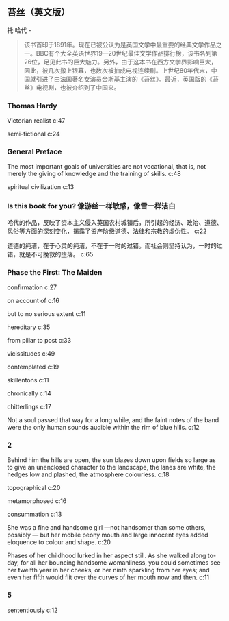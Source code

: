 ## 苔丝（英文版）

托·哈代  -  

> 该书首印于1891年。现在已被公认为是英国文学中最重要的经典文学作品之一。BBC有个大全英语世界19—20世纪最佳文学作品排行榜，该书名列第26位，足见此书的巨大魅力。另外，由于这本书在西方文学界影响巨大，因此，被几次搬上银幕，也数次被拍成电视连续剧。上世纪80年代末，中国就引进了由法国著名女演员金斯基主演的《苔丝》。最近，英国版的《苔丝》电视剧，也被介绍到了中国来。

### Thomas Hardy

Victorian realist c:47

semi-fictional c:24

### General Preface

The most important goals of universities are not vocational, that is, not merely the giving of knowledge and the training of skills. c:48

spiritual civilization c:13

### Is this book for you? 像游丝一样敏感，像雪一样洁白

哈代的作品，反映了资本主义侵入英国农村城镇后，所引起的经济、政治、道德、风俗等方面的深刻变化，揭露了资产阶级道德、法律和宗教的虚伪性。 c:22

道德的纯洁，在于心灵的纯洁，不在于一时的过错。而社会则坚持认为，一时的过错，就是不可挽救的堕落。 c:65

### Phase the First: The Maiden

confirmation c:27

on account of c:16

but to no serious extent c:11

 hereditary c:35

from pillar to post c:33

vicissitudes c:49

contemplated c:19

skillentons c:11

chronically c:14

chitterlings c:17

Not a soul passed that way for a long while, and the faint notes of the band were the only human sounds audible within the rim of blue hills. c:12

### 2

Behind him the hills are open, the sun blazes down upon fields so large as to give an unenclosed character to the landscape, the lanes are white, the hedges low and plashed, the atmosphere colourless. c:18

topographical c:20

metamorphosed c:16

consummation c:13

She was a fine and handsome girl —not handsomer than some others, possibly — but her mobile peony mouth and large innocent eyes added eloquence to colour and shape.  c:20

Phases of her childhood lurked in her aspect still. As she walked along to-day, for all her bouncing handsome womanliness, you could sometimes see her twelfth year in her cheeks, or her ninth sparkling from her eyes; and even her fifth would flit over the curves of her mouth now and then. c:11

### 5

sententiously c:12
